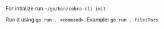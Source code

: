 




For intialize run `~/go/bin/cobra-cli init`

Run it using `go run . <command>`. Example: `go run . filesTors`
